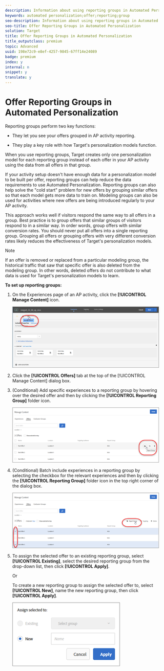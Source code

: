 ```yaml
---
description: Information about using reporting groups in Automated Personalization (AP) activities.
keywords: automated personalization;offer;reporting;group
seo-description: Information about using reporting groups in Automated Personalization (AP) activities.
seo-title: Offer Reporting Groups in Automated Personalization
solution: Target
title: Offer Reporting Groups in Automated Personalization
title_outputclass: premium
topic: Advanced
uuid: 198e72c9-e8ef-4257-9845-67ff14e24089
badge: premium
index: y
internal: n
snippet: y
translate: y
---
```


# Offer Reporting Groups in Automated Personalization

Reporting groups perform two key functions: 


* They let you see your offers grouped in AP activity reporting. 

* They play a key role with how Target's personalization models function. 



When you use reporting groups, Target creates only one personalization model for each reporting group instead of each offer in your AP activity using the data from all offers in that group. 

If your activity setup doesn't have enough data for a personalization model to be built per offer, reporting groups can help reduce the data requirements to use Automated Personalization. Reporting groups can also help solve the "cold start" problem for new offers by grouping similar offers so that each model gets more data to train on. Modeling groups can also be used for activities where new offers are being introduced regularly to your AP activity. 

This approach works well if visitors respond the same way to all offers in a group. Best practice is to group offers that similar groups of visitors respond to in a similar way. In order words, group offers with similar conversion rates. You should never put all offers into a single reporting group. Grouping all offers or grouping offers with very different conversion rates likely reduces the effectiveness of Target's personalization models. 


>[!NOTE]
>
>If an offer is removed or replaced from a particular modeling group, the historical traffic that saw that specific offer is also deleted from the modeling group. In other words, deleted offers do not contribute to what data is used for Target's personalization models to learn.



**To set up reporting groups:** 


1. On the Experiences page of an AP activity, click the **[!UICONTROL  Manage Content]** icon. 

   ![](assets/ap_manage_content.png) 

1. Click the **[!UICONTROL  Offers]** tab at the top of the [!UICONTROL  Manage Content] dialog box. 

1. (Conditional) Add specific experiences to a reporting group by hovering over the desired offer and then by clicking the **[!UICONTROL  Reporting Group]** folder icon. 

   ![](assets/ap_manage_content_2.png) 

1. (Conditional) Batch include experiences in a reporting group by selecting the checkbox for the relevant experiences and then by clicking the **[!UICONTROL  Reporting Group]** folder icon in the top right corner of the dialog box. 

   ![](assets/ap_reporting_groups.png) 

1. To assign the selected offer to an existing reporting group, select **[!UICONTROL  Existing]**, select the desired reporting group from the drop-down list, then click **[!UICONTROL  Apply]**. 

   Or 

   To create a new reporting group to assign the selected offer to, select **[!UICONTROL  New]**, name the new reporting group, then click **[!UICONTROL  Apply]**. 

   ![](assets/ap_manage_content_3.png) 


